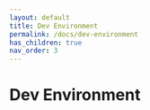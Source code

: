 ```yaml
---
layout: default
title: Dev Environment
permalink: /docs/dev-environment
has_children: true
nav_order: 3
---
```


# Dev Environment
